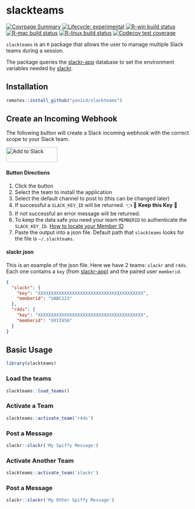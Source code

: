 
<!-- README.md is generated from README.Rmd. Please edit that file -->

# slackteams

<!-- badges: start -->

[![Covrpage
Summary](https://img.shields.io/badge/covrpage-Last_Build_2019_12_12-brightgreen.svg)](http://tinyurl.com/qq3vz59)
[![Lifecycle:
experimental](https://img.shields.io/badge/lifecycle-experimental-orange.svg)](https://www.tidyverse.org/lifecycle/#experimental)
[![R-win build
status](https://github.com/yonicd/slackteams/workflows/R-win/badge.svg)](https://github.com/yonicd/slackteams)
[![R-mac build
status](https://github.com/yonicd/slackteams/workflows/R-mac/badge.svg)](https://github.com/yonicd/slackteams)
[![R-linux build
status](https://github.com/yonicd/slackteams/workflows/R-linux/badge.svg)](https://github.com/yonicd/slackteams)
[![Codecov test
coverage](https://codecov.io/gh/yonicd/slackteams/branch/master/graph/badge.svg)](https://codecov.io/gh/yonicd/slackteams?branch=master)
<!-- badges: end -->

<!-- badges: start -->

<!-- badges: end -->

`slackteams` is an `R` package that allows the user to manage multiple
Slack teams during a session.

The package queries the
[slackr-app](https://github.com/yonicd/slackr-app) database to set the
environment variables needed by
[slackr](https://github.com/hrbrmstr/slackr).

## Installation

``` r
remotes::install_github("yonicd/slackteams")
```

## Create an Incoming Webhook

The following button will create a Slack incoming webhook with the
correct scope to your Slack
team.

<a href="https://slack.com/oauth/authorize?client_id=220157155520.220159943344&scope=incoming-webhook,files:read,files:write:user,chat:write:bot,chat:write:user,mpim:write,mpim:read,mpim:history,im:write,im:read,im:history,groups:write,groups:read,groups:history,channels:write,channels:read,channels:history,emoji:read,usergroups:read,users:read" target="_blank"><img alt="Add to Slack" height="40" width="139" src="https://platform.slack-edge.com/img/add_to_slack.png" srcset="https://platform.slack-edge.com/img/add_to_slack.png 1x, https://platform.slack-edge.com/img/add_to_slack@2x.png 2x"></a>

#### Button Directions

1.  Click the button
2.  Select the team to install the application
3.  Select the default channel to post to (this can be changed later)
4.  If successful a `SLACK_KEY_ID` will be returned. 👈 🚨 **Keep this
    Key** 🚨
5.  If not successful an error message will be returned.
6.  To keep the data safe you need your team `MEMBERID` to authenticate
    the `SLACK_KEY_ID`. [How to locate your Member
    ID](https://medium.com/@moshfeu/how-to-find-my-member-id-in-slack-workspace-d4bba942e38c)
7.  Paste the output into a json file. Default path that `slackteams`
    looks for the file is `~/.slackteams`.

#### slackr.json

This is an example of the json file. Here we have 2 teams: `slackr` and
`r4ds`. Each one contains a `key` (from
[slackr-app](https://github.com/yonicd/slackr-app)) and the paired user
`memberid`.

``` json
{
  "slackr": {
    "key": "XXXXXXXXXXXXXXXXXXXXXXXXXXXXXXXXXXXXXXXX",
    "memberid": "UABC123"
  },
  "r4ds": {
    "key": "XXXXXXXXXXXXXXXXXXXXXXXXXXXXXXXXXXXXXXXX",
    "memberid": "UXYZ456"
  }
}
```

## Basic Usage

``` r
library(slackteams)
```

### Load the teams

``` r
slackteams::load_teams()
```

### Activate a Team

``` r
slackteams::activate_team('r4ds')
```

### Post a Message

``` r
slackr::slackr('My Spiffy Message')
```

### Activate Another Team

``` r
slackteams::activate_team('slackr')
```

### Post a Message

``` r
slackr::slackr('My Other Spiffy Message')
```
